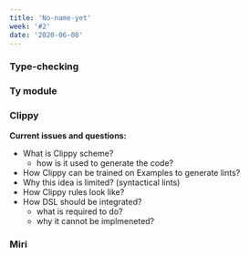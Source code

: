 ```yaml
---
title: 'No-name-yet'
week: '#2'
date: '2020-06-08'
---
```



### Type-checking

### Ty module


### Clippy
**Current issues and questions:**
- What is Clippy scheme?
	- how is it used to generate the code?
- How Clippy can be trained on Examples to generate lints?
- Why this idea is limited? (syntactical lints)
- How Clippy rules look like?
- How DSL should be integrated?
	- what is required to do?
	- why it cannot be implmeneted?

### Miri
